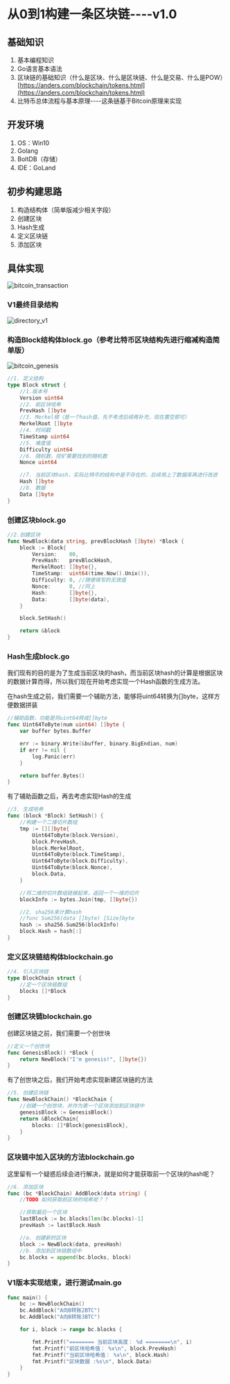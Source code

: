# 		从0到1构建一条区块链----v1.0

## 基础知识

1. 基本编程知识
2. Go语言基本语法
3. 区块链的基础知识（什么是区块、什么是区块链、什么是交易、什么是POW）[https://anders.com/blockchain/tokens.html](https://anders.com/blockchain/tokens.html)
4. 比特币总体流程与基本原理----这条链基于Bitcoin原理来实现

## 开发环境

1. OS：Win10
2. Golang
3. BoltDB（存储）
4. IDE：GoLand

## 初步构建思路

1. 构造结构体（简单版减少相关字段）
2. 创建区块
3. Hash生成
4. 定义区块链
5. 添加区块

## 具体实现

![bitcoin_transaction](imgs_v1/bitcoin_transaction.jpg)

### V1最终目录结构

![directory_v1](imgs_v1/directory_v1.png)

### 构造Block结构体block.go（参考比特币区块结构先进行缩减构造简单版）

![bitcoin_genesis](imgs_v1/bitcoin_genesis.jpg)

```go
//1. 定义结构
type Block struct {
	//1.版本号
	Version uint64
	//2. 前区块哈希
	PrevHash []byte
	//3. Merkel根（是一个hash值，先不考虑后续再补充，现在置空即可）
	MerkelRoot []byte
	//4. 时间戳
	TimeStamp uint64
	//5. 难度值
	Difficulty uint64
	//6. 随机数，挖矿需要找到的随机数
	Nonce uint64

	//7. 当前区块hash，实际比特币的结构中是不存在的，后续用上了数据库再进行改进
	Hash []byte
	//8. 数据
	Data []byte
}
```

### 创建区块block.go

```go
//2.创建区块
func NewBlock(data string, prevBlockHash []byte) *Block {
	block := Block{
		Version:    00,
		PrevHash:   prevBlockHash,
		MerkelRoot: []byte{},
		TimeStamp:  uint64(time.Now().Unix()),
		Difficulty: 0, //随便填写的无效值
		Nonce:      0, //同上
		Hash:       []byte{},
		Data:       []byte(data),
	}

	block.SetHash()

	return &block
}
```

### Hash生成block.go

我们现有的目的是为了生成当前区块的hash，而当前区块hash的计算是根据区块的数据计算而得，所以我们现在开始考虑实现一个Hash函数的生成方法。

在hash生成之前，我们需要一个辅助方法，能够将uint64转换为[]byte，这样方便数据拼装

```go
//辅助函数，功能是将uint64转成[]byte
func Uint64ToByte(num uint64) []byte {
	var buffer bytes.Buffer

	err := binary.Write(&buffer, binary.BigEndian, num)
	if err != nil {
		log.Panic(err)
	}

	return buffer.Bytes()
}
```

有了辅助函数之后，再去考虑实现Hash的生成

```go
//3. 生成哈希
func (block *Block) SetHash() {
    //构建一个二维切片数组
	tmp := [][]byte{
		Uint64ToByte(block.Version),
		block.PrevHash,
		block.MerkelRoot,
		Uint64ToByte(block.TimeStamp),
		Uint64ToByte(block.Difficulty),
		Uint64ToByte(block.Nonce),
		block.Data,
	}

	//将二维的切片数组链接起来，返回一个一维的切片
	blockInfo := bytes.Join(tmp, []byte{})

	//2. sha256来计算hash
	//func Sum256(data []byte) [Size]byte
	hash := sha256.Sum256(blockInfo)
	block.Hash = hash[:]
}
```

### 定义区块链结构体blockchain.go

```go
//4. 引入区块链
type BlockChain struct {
	//定一个区块链数组
	blocks []*Block
}
```

### 创建区块链blockchain.go

创建区块链之前，我们需要一个创世块

```go
//定义一个创世块
func GenesisBlock() *Block {
	return NewBlock("I'm genesis!", []byte{})
}
```

有了创世块之后，我们开始考虑实现新建区块链的方法

```go
//5. 创建区块链
func NewBlockChain() *BlockChain {
	//创建一个创世块，并作为第一个区块添加到区块链中
	genesisBlock := GenesisBlock()
	return &BlockChain{
		blocks: []*Block{genesisBlock},
	}
}
```

### 区块链中加入区块的方法blockchain.go

这里留有一个疑惑后续会进行解决，就是如何才能获取前一个区块的hash呢？

```go
//6. 添加区块
func (bc *BlockChain) AddBlock(data string) {
	//TODO 如何获取前区块的哈希呢？？

	//获取最后一个区块
	lastBlock := bc.blocks[len(bc.blocks)-1]
	prevHash := lastBlock.Hash

	//a. 创建新的区块
	block := NewBlock(data, prevHash)
	//b. 添加到区块链数组中
	bc.blocks = append(bc.blocks, block)
}
```



### V1版本实现结束，进行测试main.go

```go
func main() {
	bc := NewBlockChain()
	bc.AddBlock("A向B转账2BTC")
	bc.AddBlock("A向B转账3BTC")

	for i, block := range bc.blocks {

		fmt.Printf("======== 当前区块高度： %d ========\n", i)
		fmt.Printf("前区块哈希值： %x\n", block.PrevHash)
		fmt.Printf("当前区块哈希值： %x\n", block.Hash)
		fmt.Printf("区块数据 :%s\n", block.Data)
	}
}
```

